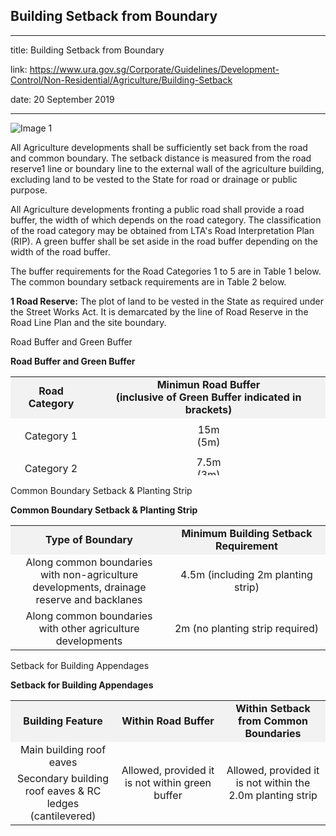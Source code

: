 ## Building Setback from Boundary
---
title: Building Setback from Boundary

link: https://www.ura.gov.sg/Corporate/Guidelines/Development-Control/Non-Residential/Agriculture/Building-Setback

date: 20 September 2019

---


![Image 1](https://www.ura.gov.sg/-/media/Corporate/Guidelines/Development-control/Agriculture/Agriculture-Building-Setback-Illustration-2.jpg) 

All Agriculture developments shall be sufficiently set back from the road and common boundary. The setback distance is measured from the road reserve1 line or boundary line to the external wall of the agriculture building, excluding land to be vested to the State for road or drainage or public purpose.  
  
All Agriculture developments fronting a public road shall provide a road buffer, the width of which depends on the road category. The classification of the road category may be obtained from LTA's Road Interpretation Plan (RIP). A green buffer shall be set aside in the road buffer depending on the width of the road buffer.  
  
The buffer requirements for the Road Categories 1 to 5 are in Table 1 below. The common boundary setback requirements are in Table 2 below.  
  
**1 **Road Reserve**:** The plot of land to be vested in the State as required under the Street Works Act. It is demarcated by the line of Road Reserve in the Road Line Plan and the site boundary.

Road Buffer and Green Buffer

**Road Buffer and Green Buffer**

<table style="width: 100%; height: 158px;"><tbody><tr><td style="background-color: #f2f2f2; text-align: center;"><strong>Road Category</strong></td><td style="background-color: #f2f2f2; text-align: center;"><strong>Minimun Road Buffer<br>(inclusive of Green Buffer indicated in brackets)</strong></td></tr><tr><td style="text-align: center;"><p style="text-align: center;">Category 1</p></td><td style="text-align: center;">15m<br>(5m)</td></tr><tr><td style="text-align: center;">Category 2</td><td style="text-align: center;">7.5m<br>(3m)</td></tr><tr><td style="text-align: center;">Category 3</td><td style="text-align: center;">5m<br>(3m)</td></tr><tr><td style="text-align: center;">Category 4 &amp; 5</td><td style="text-align: center;">5m<br>(3m)</td></tr></tbody></table>

  

Common Boundary Setback & Planting Strip

**Common Boundary Setback & Planting Strip**

<table width="100%"><tbody><tr><td style="width: 50%; text-align: center; background-color: #f2f2f2;"><strong>Type of Boundary</strong></td><td style="width: 50%; text-align: center; background-color: #f2f2f2;"><strong>Minimum Building Setback Requirement</strong></td></tr><tr><td style="text-align: center;"><span>Along common boundaries with non-agriculture developments, drainage reserve and backlanes</span></td><td style="text-align: center; vertical-align: middle;"><span>4.5m (including 2m planting strip)</span></td></tr><tr><td style="text-align: center;"> <span>Along common boundaries with other agriculture developments</span></td><td style="text-align: center; vertical-align: middle;"><span>2m (no planting strip required)</span> </td></tr></tbody></table>

Setback for Building Appendages

**Setback for Building Appendages**

<table><tbody><tr><td style="width: 33%; text-align: center; background-color: #f2f2f2;"><strong>Building Feature</strong></td><td style="width: 33%; text-align: center; background-color: #f2f2f2;"><strong>Within Road Buffer</strong></td><td style="width: 33%; text-align: center; background-color: #f2f2f2;"><strong>Within Setback from Common Boundaries</strong></td></tr><tr><td style="text-align: center;"><span>Main building roof eaves</span></td><td style="text-align: center;" rowspan="2"><span>Allowed, provided it is not within green buffer</span></td><td style="text-align: center;" rowspan="2"><span>Allowed, provided it is not within the 2.0m planting strip</span></td></tr><tr><td style="text-align: center;"><span>Secondary building roof eaves &amp; RC ledges<br>(cantilevered)</span></td></tr></tbody></table>



